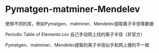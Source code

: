# Pymatgen-matminer-Mendelev
使用不同的库，例如Pymatgen、matminer、Mendelev提取离子半径等数据

Periodic Table of Elements.csv 自己手动网上找的离子半径（非官方）

Pymatgen、matminer、Mendelev提取的离子半径似乎和网上搜的不一致
